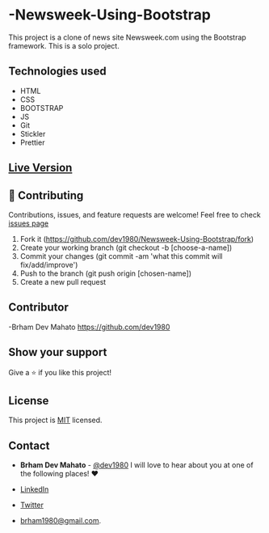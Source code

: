 # -Newsweek-Using-Bootstrap
This project is a clone of news site Newsweek.com using the Bootstrap framework.
This is a solo project.

## Technologies used

- HTML
- CSS
- BOOTSTRAP
- JS
- Git
- Stickler
- Prettier

## [Live Version](https://dev1980.github.io/Newsweek-Using-Bootstrap/)


## 🤝 Contributing

Contributions, issues, and feature requests are welcome! Feel free to check [issues page](https://github.com/dev1980/Newsweek-Using-Bootstrap/issues)

1. Fork it (https://github.com/dev1980/Newsweek-Using-Bootstrap/fork)
2. Create your working branch (git checkout -b [choose-a-name])
3. Commit your changes (git commit -am 'what this commit will fix/add/improve')
4. Push to the branch (git push origin [chosen-name])
5. Create a new pull request


## Contributor

-Brham Dev Mahato https://github.com/dev1980

## Show your support

Give a ⭐️ if you like this project!


## License

This project is [MIT]() licensed.


## Contact
- **Brham Dev Mahato** - [@dev1980](https://github.com/dev1980) I will love to hear about you at one of the following places! :heart:

- [LinkedIn](https://www.linkedin.com/in/dev1980/)
- [Twitter](https://twitter.com/MahatoBrham) 
- <brham1980@gmail.com>.
